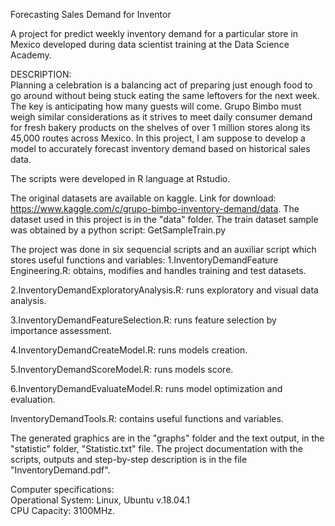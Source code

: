 Forecasting Sales Demand for Inventor

A project for predict weekly inventory demand for a particular store in Mexico developed during data scientist training at the Data Science Academy.

DESCRIPTION:<br/>
Planning a celebration is a balancing act of preparing just enough food to go around without being stuck eating the same leftovers for the next week. The key is anticipating how many guests will come. Grupo Bimbo must weigh similar considerations as it strives to meet daily consumer demand for fresh bakery products on the shelves of over 1 million stores along its 45,000 routes across Mexico. In this project, I am suppose to develop a model to accurately forecast inventory demand based on historical sales data.

The scripts were developed in R language at Rstudio.

The original datasets are available on kaggle. Link for download: https://www.kaggle.com/c/grupo-bimbo-inventory-demand/data.
The dataset used in this project is in the "data" folder. The train dataset sample was obtained by a python script: GetSampleTrain.py

The project was done in six sequencial scripts and an auxiliar script which stores useful functions and variables:
1.InventoryDemandFeature Engineering.R: obtains, modifies and handles training and test datasets.

2.InventoryDemandExploratoryAnalysis.R: runs exploratory and visual data analysis.

3.InventoryDemandFeatureSelection.R: runs feature selection by importance assessment.

4.InventoryDemandCreateModel.R: runs models creation.

5.InventoryDemandScoreModel.R: runs models score.

6.InventoryDemandEvaluateModel.R: runs model optimization and evaluation.

InventoryDemandTools.R: contains useful functions and variables.

The generated graphics are in the "graphs" folder and the text output, in the "statistic" folder, "Statistic.txt" file.
The project documentation with the scripts, outputs and step-by-step description is in the file "InventoryDemand.pdf".

Computer specifications:<br/>
Operational System: Linux, Ubuntu v.18.04.1<br/>
CPU Capacity: 3100MHz.
